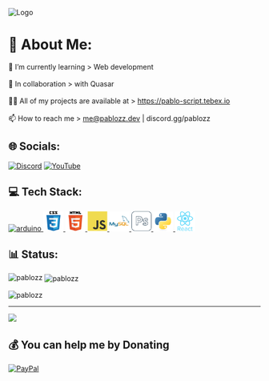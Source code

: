 
![Logo](https://media.discordapp.net/attachments/1174751284205715486/1298996920974573589/ezgif-4-5ecfdf66467.gif?ex=673353a8&is=67320228&hm=81bd580dd5c9fb6ce135760c09753c56d7771a66988b1292598526f3c05f9328&=)

# 💫 About Me:
🌱 I’m currently learning > Web development<br><br>👯 In collaboration > with Quasar<br><br>👨‍💻 All of my projects are available at > https://pablo-script.tebex.io<br><br>📫 How to reach me > me@pablozz.dev | discord.gg/pablozz

###

## 🌐 Socials:
[![Discord](https://img.shields.io/badge/Discord-%237289DA.svg?logo=discord&logoColor=white)](https://discord.gg/pablozz) [![YouTube](https://img.shields.io/badge/YouTube-%23FF0000.svg?logo=YouTube&logoColor=white)](https://youtube.com/@Pablo_developpement) 

## 💻 Tech Stack:
<p align="left"> <a href="https://www.arduino.cc/" target="_blank" rel="noreferrer"> <img src="https://cdn.worldvectorlogo.com/logos/arduino-1.svg" alt="arduino" width="40" height="40"/> </a> <a href="https://www.w3schools.com/css/" target="_blank" rel="noreferrer"> <img src="https://raw.githubusercontent.com/devicons/devicon/master/icons/css3/css3-original-wordmark.svg" alt="css3" width="40" height="40"/> </a> <a href="https://www.w3.org/html/" target="_blank" rel="noreferrer"> <img src="https://raw.githubusercontent.com/devicons/devicon/master/icons/html5/html5-original-wordmark.svg" alt="html5" width="40" height="40"/> </a> <a href="https://developer.mozilla.org/en-US/docs/Web/JavaScript" target="_blank" rel="noreferrer"> <img src="https://raw.githubusercontent.com/devicons/devicon/master/icons/javascript/javascript-original.svg" alt="javascript" width="40" height="40"/> </a> <a href="https://www.mysql.com/" target="_blank" rel="noreferrer"> <img src="https://raw.githubusercontent.com/devicons/devicon/master/icons/mysql/mysql-original-wordmark.svg" alt="mysql" width="40" height="40"/> </a> <a href="https://www.photoshop.com/en" target="_blank" rel="noreferrer"> <img src="https://raw.githubusercontent.com/devicons/devicon/master/icons/photoshop/photoshop-line.svg" alt="photoshop" width="40" height="40"/> </a> <a href="https://www.python.org" target="_blank" rel="noreferrer"> <img src="https://raw.githubusercontent.com/devicons/devicon/master/icons/python/python-original.svg" alt="python" width="40" height="40"/> </a> <a href="https://reactjs.org/" target="_blank" rel="noreferrer"> <img src="https://raw.githubusercontent.com/devicons/devicon/master/icons/react/react-original-wordmark.svg" alt="react" width="40" height="40"/> </a> </p>

## 📊 Status:
<p><img align="left" src="https://github-readme-stats.vercel.app/api/top-langs?username=pablozz&show_icons=true&theme=dark&locale=en&layout=compact" alt="pablozz" /></p>

<p>&nbsp;<img align="center" src="https://github-readme-stats.vercel.app/api?username=pablozz&show_icons=true&theme=dark&locale=en" alt="pablozz" /></p>

<p><img align="center" src="https://github-readme-streak-stats.herokuapp.com/?user=pablozz&theme=dark" alt="pablozz" /></p>

---
[![](https://visitcount.itsvg.in/api?id=Pablozz&icon=0&color=6)](https://visitcount.itsvg.in)

  ## 💰 You can help me by Donating
  [![PayPal](https://img.shields.io/badge/PayPal-00457C?style=for-the-badge&logo=paypal&logoColor=white)](https://paypal.me/27alexis27) 

